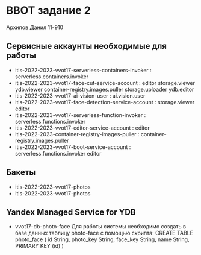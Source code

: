 # ВВОТ задание 2
Архипов Данил 11-910

## Сервисные аккаунты необходимые для работы
- itis-2022-2023-vvot17-serverless-containers-invoker : serverless.containers.invoker
- itis-2022-2023-vvot17-face-cut-service-account : editor storage.viewer ydb.viewer container-registry.images.puller storage.uploader ydb.editor
- itis-2022-2023-vvot17-ai-vision-user : ai.vision.user
- itis-2022-2023-vvot17-face-detection-service-account : storage.viewer editor
- itis-2022-2023-vvot17-serverless-function-invoker : serverless.functions.invoker
- itis-2022-2023-vvot17-editor-service-account : editor
- itis-2022-2023-container-registry-images-puller : container-registry.images.puller
- itis-2022-2023-vvot17-boot-service-account : serverless.functions.invoker editor

## Бакеты
- itis-2022-2023-vvot17-photos
- itis-2022-2023-vvot17-photos

## Yandex Managed Service for YDB
- vvot17-db-photo-face
Для работы системы необходимо создать в базе данных таблицу photo-face с помощью скрипта:
CREATE TABLE photo_face (
    id String,
    photo_key String,
    face_key String,
    name String,
    PRIMARY KEY (id)
)

